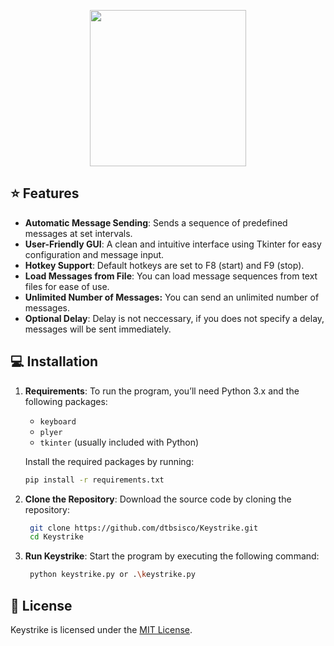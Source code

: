 <p align="center">
<img width="250" height="250" src="https://i.imgur.com/uALUlli.png">
</p>

## ⭐ Features

- **Automatic Message Sending**: Sends a sequence of predefined messages at set intervals.
- **User-Friendly GUI**: A clean and intuitive interface using Tkinter for easy configuration and message input.
- **Hotkey Support**: Default hotkeys are set to F8 (start) and F9 (stop).
- **Load Messages from File**: You can load message sequences from text files for ease of use.
- **Unlimited Number of Messages:** You can send an unlimited number of messages.
- **Optional Delay**: Delay is not neccessary, if you does not specify a delay, messages will be sent immediately.

## 💻 Installation

1. **Requirements**: To run the program, you’ll need Python 3.x and the following packages:
   - `keyboard`
   - `plyer`
   - `tkinter` (usually included with Python)
   
   Install the required packages by running:

   ```bash
   pip install -r requirements.txt
   ```
2. **Clone the Repository**: Download the source code by cloning the repository:

   ```bash
    git clone https://github.com/dtbsisco/Keystrike.git
    cd Keystrike

3. **Run Keystrike**: Start the program by executing the following command:

   ```bash
    python keystrike.py or .\keystrike.py

## 📜 License
Keystrike is licensed under the [MIT License](https://github.com/dtbsisco/keystrike/blob/main/LICENSE).
